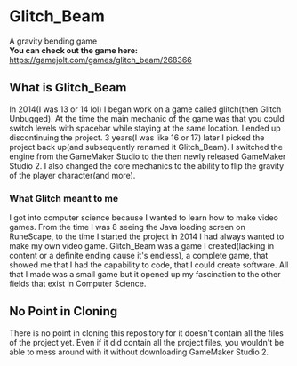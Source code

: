 # Glitch_Beam
A gravity bending game
<br/>
**You can check out the game here:** https://gamejolt.com/games/glitch_beam/268366
## What is Glitch_Beam
In 2014(I was 13 or 14 lol) I began work on a game called glitch(then Glitch Unbugged). At the time the main mechanic of the game was that you could switch levels with spacebar while staying at the same location. I ended up discontinuing the project. 3 years(I was like 16 or 17) later I picked the project back up(and subsequently renamed it Glitch_Beam). I switched the engine from the GameMaker Studio to the then newly released GameMaker Studio 2. I also changed the core mechanics to the ability to flip the gravity of the player character(and more).
### What Glitch meant to me
I got into computer science because I wanted to learn how to make video games. From the time I was 8 seeing the Java loading screen on RuneScape, to the time I started the project in 2014 I had always wanted to make my own video game. Glitch_Beam was a game I created(lacking in content or a definite ending cause it's endless), a complete game, that showed me that I had the capability to code, that I could create software. All that I made was a small game but it opened up my fascination to the other fields that exist in Computer Science. 

## No Point in Cloning
There is no point in cloning this repository for it doesn't contain all the files of the project yet. Even if it did contain all the project files, you wouldn't be able to mess around with it without downloading GameMaker Studio 2.
